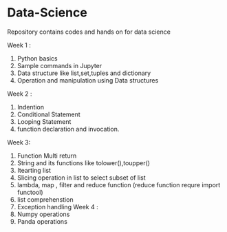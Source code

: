 # Data-Science
Repository contains codes and hands on for data science

Week 1 : 
  1) Python basics 
  2) Sample commands in Jupyter 
  3) Data structure like list,set,tuples and dictionary
  4) Operation and manipulation using Data structures
  
Week 2 :
  1) Indention
  2) Conditional Statement
  3) Looping Statement
  4) function declaration and invocation.
  
Week 3: 
  1) Function Multi return
  2) String and its functions like tolower(),toupper()
  3) Itearting list
  4) Slicing operation in list to select subset of list
  5) lambda, map , filter and reduce function (reduce function requre import functool)
  6) list comprehenstion
  7) Exception handling
Week 4 :
  1) Numpy operations
  2) Panda operations
